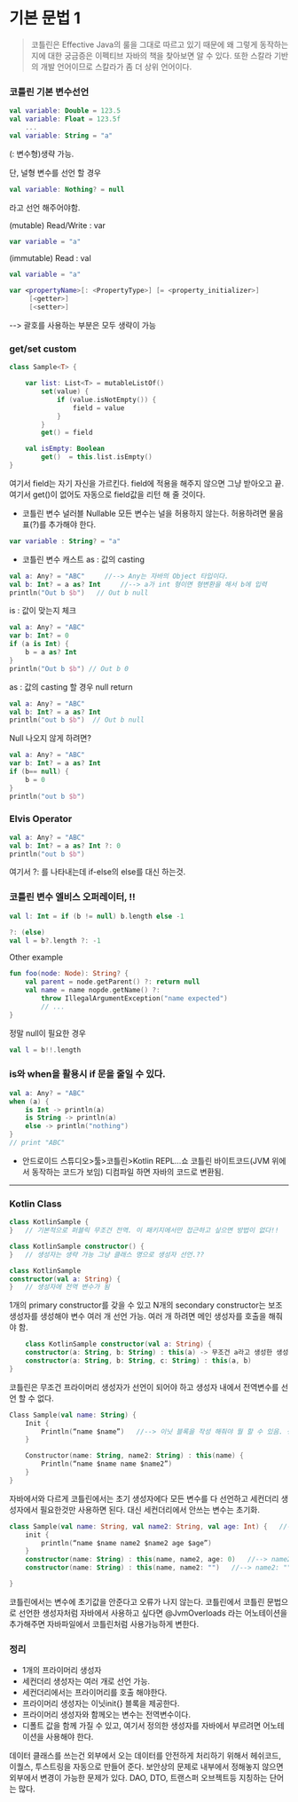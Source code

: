 # 기본 문법 1

> 코틀린은 Effective Java의 룰을 그대로 따르고 있기 때문에 왜 그렇게 동작하는지에 대한 궁금증은 이펙티브 자바의 책을 찾아보면 알 수 있다.
또한 스칼라 기반의 개발 언어이므로 스칼라가 좀 더 상위 언어이다.

### 코틀린 기본 변수선언
```Kotlin
val variable: Double = 123.5
val variable: Float = 123.5f
    ...
val variable: String = "a"
```
(: 변수형)생략 가능.

단, 널형 변수를 선언 할 경우
```Kotlin
val variable: Nothing? = null
```
라고 선언 해주어야함.

(mutable) Read/Write : var
```Kotlin
var variable = "a"
```
(immutable) Read : val
```Kotlin
val variable = "a"
```
```Kotlin
var <propertyName>[: <PropertyType>] [= <property_initializer>]
     [<getter>]
     [<setter>]
```
--> 괄호를 사용하는 부분은 모두 생략이 가능

### get/set custom
```Kotlin
class Sample<T> {

    var list: List<T> = mutableListOf()
        set(value) {
            if (value.isNotEmpty()) {
                field = value
            }
        }
        get() = field

    val isEmpty: Boolean
        get()  = this.list.isEmpty()
}
```
여기서 field는 자기 자신을 가르킨다.
field에 적용을 해주지 않으면 그냥 받아오고 끝.
여기서 get()이 없어도 자동으로 field값을 리턴 해 줄 것이다.

* 코틀린 변수 널러블 Nullable
모든 변수는 널을 허용하지 않는다.
허용하려면 물음표(?)를 추가해야 한다.
```Kotlin
var variable : String? = "a"
```

* 코틀린 변수 캐스트
as : 값의 casting
```Kotlin
val a: Any? = "ABC"     //--> Any는 자바의 Object 타입이다.
val b: Int? = a as? Int     //--> a가 int 형이면 형변환을 해서 b에 입력
println("Out b $b")   // Out b null
```

is : 값이 맞는지 체크
```Kotlin
val a: Any? = "ABC"
var b: Int? = 0
if (a is Int) {
    b = a as? Int
}
println("Out b $b") // Out b 0
```

as : 값의 casting 할 경우 null return
```Kotlin
val a: Any? = "ABC"
val b: Int? = a as? Int
println("out b $b")  // Out b null
```

Null 나오지 않게 하려면?
```Kotlin
val a: Any? = "ABC"
var b: Int? = a as? Int
if (b== null) {
    b = 0
}
println("out b $b")
```

### Elvis Operator
```Kotlin
val a: Any? = "ABC"
val b: Int? = a as? Int ?: 0
println("out b $b")
```
여기서 ?: 를 나타내는데 if-else의 else를 대신 하는것.

### 코틀린 변수 엘비스 오퍼레이터, !!
```Kotlin
val l: Int = if (b != null) b.length else -1

?: (else)
val l = b?.length ?: -1
```
Other example
```Kotlin
fun foo(node: Node): String? {
    val parent = node.getParent() ?: return null
    val name = name nopde.getName() ?:
        throw IllegalArgumentException("name expected")
        // ...
}
```
정말 null이 필요한 경우
```Kotlin
val l = b!!.length
```

### is와 when을 활용시 if 문을 줄일 수 있다.
```Kotlin
val a: Any? = "ABC"
when (a) {
    is Int -> println(a)
    is String -> println(a)
    else -> println("nothing")
}
// print "ABC"
```

* 안드로이드 스튜디오>툴>코틀린>Kotlin REPL…쇼 코틀린 바이트코드(JVM 위에서 동작하는 코드가 보임) 디컴파일 하면 자바의 코드로 변환됨.
___
### Kotlin Class
```Kotlin
class KotlinSample {
}   // 기본적으로 퍼블릭 무조건 전역. 이 패키지에서만 접근하고 싶으면 방법이 없다!!

class KotlinSample constructor() {
}   // 생성자는 생략 가능 그냥 클래스 명으로 생성자 선언.??

class KotlinSample 
constructor(val a: String) {
}   // 생성자에 전역 변수가 됨
```

1개의 primary constructor를 갖을 수 있고
N개의 secondary constructor는 보조 생성자를 생성해야 변수 여러 개 선언 가능.
여러 개 하려면 메인 생성자를 호출을 해줘야 함.

```Kotlin
    class KotlinSample constructor(val a: String) {
    constructor(a: String, b: String) : this(a) -> 무조건 a라고 생성한 생성자를 호출 해줘야 한다.
    constructor(a: String, b: String, c: String) : this(a, b)
}
```
코틀린은 무조건 프라이머리 생성자가 선언이 되어야 하고 생성자 내에서 전역변수를 선언 할 수 없다.

```Kotlin
Class Sample(val name: String) {
    Init {
        Println(“name $name”)   //--> 이닛 블록을 작성 해줘야 뭘 할 수 있음. 생성자에서.
    }

    Constructor(name: String, name2: String) : this(name) {
        Println(“name $name name $name2”)
    }
}
```

자바에서와 다르게 코틀린에서는 초기 생성자에다 모든 변수를 다 선언하고 세컨더리 생성자에서 필요한것만 사용하면 된다.
대신 세컨더리에서 안쓰는 변수는 초기화.
```Kotlin
class Sample(val name: String, val name2: String, val age: Int) {   //--> val name: String, val name2: String
    init {
        println(“name $name name2 $name2 age $age”)
    }
    constructor(name: String) : this(name, name2, age: 0)   //--> name2, age: 0
    constructor(name: String) : this(name, name2: "")   //--> name2: ""

}
```

코틀린에서는 변수에 초기값을 안준다고 오류가 나지 않는다. 
코틀린에서 코틀린 문법으로 선언한 생성자처럼 자바에서 사용하고 싶다면 @JvmOverloads 라는 어노테이션을 추가해주면 자바파일에서 코틀린처럼 사용가능하게 변한다.

### 정리
* 1개의 프라이머리 생성자
* 세컨더리 생성자는 여러 개로 선언 가능.
* 세컨더리에서는 프라이머리를 호출 해야한다.
* 프라이머리 생성자는 이닛init{} 블록을 제공한다.
* 프라이머리 생성자와 함께오는 변수는 전역변수이다.
* 디폴트 값을 함께 가질 수 있고, 여기서 정의한 생성자를 자바에서 부르려면 어노테이션을 사용해야 한다.

데이터 클래스를 쓰는건 외부에서 오는 데이터를 안전하게 처리하기 위해서 헤쉬코드, 이퀄스, 투스트링을 자동으로 만들어 준다.
보안상의 문제로 내부에서 정해놓지 않으면 외부에서 변경이 가능한 문제가 있다. DAO, DTO, 트랜스퍼 오브젝트등 지칭하는 단어는 많다.
